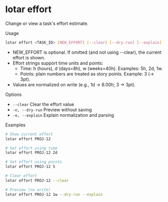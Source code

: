 # lotar effort

Change or view a task's effort estimate.

Usage

```bash
lotar effort <TASK_ID> [NEW_EFFORT] [--clear] [--dry-run] [--explain]
```

- NEW_EFFORT is optional. If omitted (and not using --clear), the current effort is shown.
- Effort strings support time units and points:
  - Time: h (hours), d (days=8h), w (weeks=40h). Examples: 5h, 2d, 1w.
  - Points: plain numbers are treated as story points. Example: 3 (-> 3pt).
- Values are normalized on write (e.g., 1d -> 8.00h; 3 -> 3pt).

Options

- `--clear` Clear the effort value
- `-n, --dry-run` Preview without saving
- `-e, --explain` Explain normalization and parsing

Examples

```bash
# Show current effort
lotar effort PROJ-12

# Set effort using time
lotar effort PROJ-12 2d

# Set effort using points
lotar effort PROJ-12 5

# Clear effort
lotar effort PROJ-12 --clear

# Preview (no write)
lotar effort PROJ-12 1w --dry-run --explain
```
